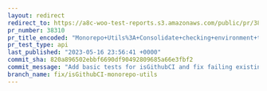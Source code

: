 ```yaml
---
layout: redirect
redirect_to: https://a8c-woo-test-reports.s3.amazonaws.com/public/pr/38310/api/index.html
pr_number: 38310
pr_title_encoded: "Monorepo+Utils%3A+Consolidate+checking+environment+to+use+isGithubCI"
pr_test_type: api
last_published: "2023-05-16 23:56:41 +0000"
commit_sha: 820a896502ebbf6690df90492809685a66e3fbf2
commit_message: "Add basic tests for isGithubCI and fix failing existing test."
branch_name: fix/isGithubCI-monorepo-utils
---
```

